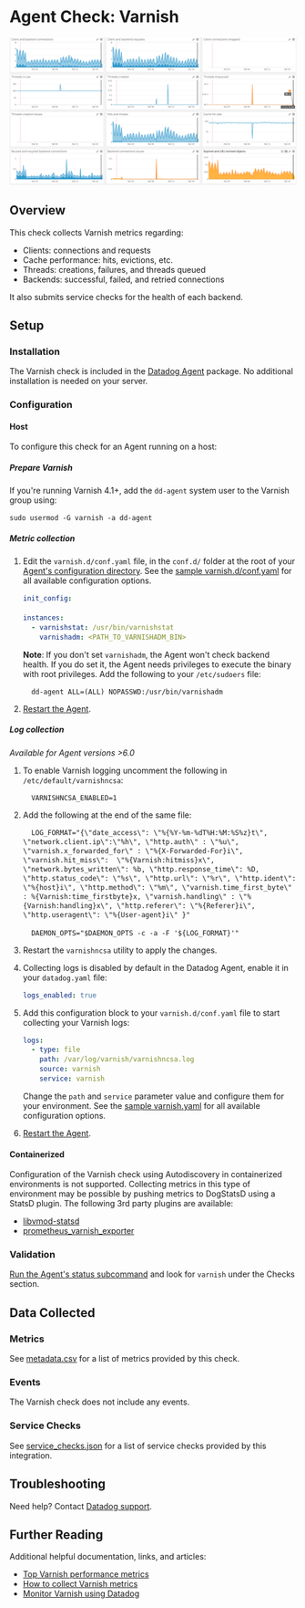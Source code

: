 # Agent Check: Varnish

![Varnish default dashboard][1]

## Overview

This check collects Varnish metrics regarding:

- Clients: connections and requests
- Cache performance: hits, evictions, etc.
- Threads: creations, failures, and threads queued
- Backends: successful, failed, and retried connections

It also submits service checks for the health of each backend.

## Setup

### Installation

The Varnish check is included in the [Datadog Agent][2] package. No additional installation is needed on your server.

### Configuration

<!-- xxx tabs xxx -->
<!-- xxx tab "Host" xxx -->

#### Host

To configure this check for an Agent running on a host:

##### Prepare Varnish

If you're running Varnish 4.1+, add the `dd-agent` system user to the Varnish group using:

```text
sudo usermod -G varnish -a dd-agent
```

##### Metric collection

1. Edit the `varnish.d/conf.yaml` file, in the `conf.d/` folder at the root of your [Agent's configuration directory][3]. See the [sample varnish.d/conf.yaml][4] for all available configuration options.

   ```yaml
   init_config:

   instances:
     - varnishstat: /usr/bin/varnishstat
       varnishadm: <PATH_TO_VARNISHADM_BIN>
   ```

    **Note**: If you don't set `varnishadm`, the Agent won't check backend health. If you do set it, the Agent needs privileges to execute the binary with root privileges. Add the following to your `/etc/sudoers` file:

   ```shell
     dd-agent ALL=(ALL) NOPASSWD:/usr/bin/varnishadm
   ```

2. [Restart the Agent][5].

##### Log collection

<!-- partial
{{< site-region region="us3" >}}
**Log collection is not supported for the Datadog {{< region-param key="dd_site_name" >}} site**.
{{< /site-region >}}
partial -->

_Available for Agent versions >6.0_

1. To enable Varnish logging uncomment the following in `/etc/default/varnishncsa`:

   ```text
     VARNISHNCSA_ENABLED=1
   ```

2. Add the following at the end of the same file:

   ```text
     LOG_FORMAT="{\"date_access\": \"%{%Y-%m-%dT%H:%M:%S%z}t\", \"network.client.ip\":\"%h\", \"http.auth\" : \"%u\", \"varnish.x_forwarded_for\" : \"%{X-Forwarded-For}i\", \"varnish.hit_miss\":  \"%{Varnish:hitmiss}x\", \"network.bytes_written\": %b, \"http.response_time\": %D, \"http.status_code\": \"%s\", \"http.url\": \"%r\", \"http.ident\": \"%{host}i\", \"http.method\": \"%m\", \"varnish.time_first_byte\" : %{Varnish:time_firstbyte}x, \"varnish.handling\" : \"%{Varnish:handling}x\", \"http.referer\": \"%{Referer}i\", \"http.useragent\": \"%{User-agent}i\" }"

     DAEMON_OPTS="$DAEMON_OPTS -c -a -F '${LOG_FORMAT}'"
   ```

3. Restart the `varnishncsa` utility to apply the changes.

4. Collecting logs is disabled by default in the Datadog Agent, enable it in your `datadog.yaml` file:

   ```yaml
   logs_enabled: true
   ```

5. Add this configuration block to your `varnish.d/conf.yaml` file to start collecting your Varnish logs:

   ```yaml
   logs:
     - type: file
       path: /var/log/varnish/varnishncsa.log
       source: varnish
       service: varnish
   ```

    Change the `path` and `service` parameter value and configure them for your environment. See the [sample varnish.yaml][4] for all available configuration options.

6. [Restart the Agent][5].

<!-- xxz tab xxx -->
<!-- xxx tab "Containerized" xxx -->

#### Containerized

Configuration of the Varnish check using Autodiscovery in containerized environments is not supported. Collecting metrics in this type of environment may be possible by pushing metrics to DogStatsD using a StatsD plugin. The following 3rd party plugins are available:

- [libvmod-statsd][6]
- [prometheus_varnish_exporter][7]

<!-- xxz tab xxx -->
<!-- xxz tabs xxx -->

### Validation

[Run the Agent's status subcommand][8] and look for `varnish` under the Checks section.

## Data Collected

### Metrics

See [metadata.csv][9] for a list of metrics provided by this check.

### Events

The Varnish check does not include any events.

### Service Checks

See [service_checks.json][10] for a list of service checks provided by this integration.

## Troubleshooting

Need help? Contact [Datadog support][11].

## Further Reading

Additional helpful documentation, links, and articles:

- [Top Varnish performance metrics][12]
- [How to collect Varnish metrics][13]
- [Monitor Varnish using Datadog][14]

[1]: https://raw.githubusercontent.com/DataDog/integrations-core/master/varnish/images/varnish.png
[2]: https://app.datadoghq.com/account/settings#agent
[3]: https://docs.datadoghq.com/agent/guide/agent-configuration-files/#agent-configuration-directory
[4]: https://github.com/DataDog/integrations-core/blob/master/varnish/datadog_checks/varnish/data/conf.yaml.example
[5]: https://docs.datadoghq.com/agent/guide/agent-commands/#start-stop-and-restart-the-agent
[6]: https://github.com/jib/libvmod-statsd
[7]: https://github.com/jonnenauha/prometheus_varnish_exporter
[8]: https://docs.datadoghq.com/agent/guide/agent-commands/#agent-status-and-information
[9]: https://github.com/DataDog/integrations-core/blob/master/varnish/metadata.csv
[10]: https://github.com/DataDog/integrations-core/blob/master/varnish/assets/service_checks.json
[11]: https://docs.datadoghq.com/help/
[12]: https://www.datadoghq.com/blog/top-varnish-performance-metrics
[13]: https://www.datadoghq.com/blog/how-to-collect-varnish-metrics
[14]: https://www.datadoghq.com/blog/monitor-varnish-using-datadog
